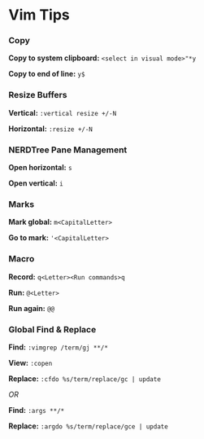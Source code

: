 # Vim Tips

### Copy

**Copy to system clipboard:** `<select in visual mode>"*y`

**Copy to end of line:** `y$`


### Resize Buffers

**Vertical:** `:vertical resize +/-N`

**Horizontal:** `:resize +/-N`


### NERDTree Pane Management

**Open horizontal:** `s`

**Open vertical:** `i`


### Marks

**Mark global:** `m<CapitalLetter>`

**Go to mark:** `'<CapitalLetter>`


### Macro

**Record:** `q<Letter><Run commands>q`

**Run:** `@<Letter>`

**Run again:** `@@`


### Global Find & Replace

**Find:** `:vimgrep /term/gj **/*`

**View:** `:copen`

**Replace:** `:cfdo %s/term/replace/gc | update`

*OR*

**Find:** `:args **/*`

**Replace:** `:argdo %s/term/replace/gce | update`
